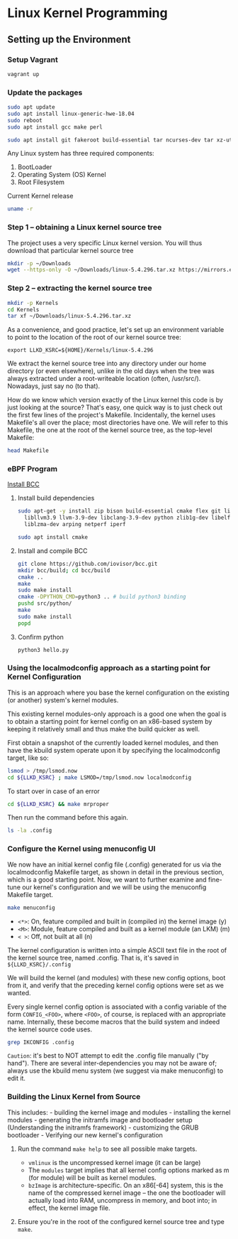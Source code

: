 # Linux Kernel Programming

## Setting up the Environment

### Setup Vagrant

```sh
vagrant up
```

### Update the packages

```sh
sudo apt update
sudo apt install linux-generic-hwe-18.04
sudo reboot
sudo apt install gcc make perl
```

```sh
sudo apt install git fakeroot build-essential tar ncurses-dev tar xz-utils libssl-dev bc stress python3-distutils libelf-dev linux-headers-$(uname -r) bison flex libncurses5-dev util-linux net-tools linux-tools-$(uname -r) exuberant-ctags cscope sysfsutils gnome-system-monitor curl perf-tools-unstable gnuplot rt-tests indent tree pstree smem libnuma-dev numactl hwloc bpfcc-tools sparse flawfinder cppcheck tuna hexdump openjdk-14-jre trace-cmd virt-what 
```

Any Linux system has three required components:

1. BootLoader
2. Operating System (OS) Kernel
3. Root Filesystem

Current Kernel release

```sh
uname -r 
```

### Step 1 – obtaining a Linux kernel source tree

The project uses a very specific Linux kernel version. You will thus download that particular kernel source tree

```sh
mkdir -p ~/Downloads
wget --https-only -O ~/Downloads/linux-5.4.296.tar.xz https://mirrors.edge.kernel.org/pub/linux/kernel/v5.x/linux-5.4.296.tar.xz
```

### Step 2 – extracting the kernel source tree

```sh
mkdir -p Kernels
cd Kernels
tar xf ~/Downloads/linux-5.4.296.tar.xz 
```

As a convenience, and good practice, let's set up an environment variable to point to the location of the root of our kernel source tree:

`export LLKD_KSRC=${HOME}/Kernels/linux-5.4.296`

We extract the kernel source tree into any directory under our home directory (or even elsewhere), unlike in the old days when the tree was always extracted under a root-writeable location (often, /usr/src/). Nowadays, just say no (to that).

How do we know which version exactly of the Linux kernel this code is by just looking at the source? That's easy, one quick way is to just check out the first few lines of the project's Makefile. Incidentally, the kernel uses Makefile's all over the place; most directories have one. We will refer to this Makefile, the one at the root of the kernel source tree, as the top-level Makefile:

```sh
head Makefile
```

### eBPF Program

[Install BCC](https://github.com/iovisor/bcc/blob/master/INSTALL.md#install-build-dependencies-1)

1. Install build dependencies

    ```sh
    sudo apt-get -y install zip bison build-essential cmake flex git libedit-dev \
      libllvm3.9 llvm-3.9-dev libclang-3.9-dev python zlib1g-dev libelf-dev python3-setuptools \
      liblzma-dev arping netperf iperf
    ```

    ```sh
    sudo apt install cmake
    ```

1. Install and compile BCC

    ```sh
    git clone https://github.com/iovisor/bcc.git
    mkdir bcc/build; cd bcc/build
    cmake ..
    make
    sudo make install
    cmake -DPYTHON_CMD=python3 .. # build python3 binding
    pushd src/python/
    make
    sudo make install
    popd
    ```

1. Confirm python

    ```sh
    python3 hello.py
    ```

### Using the localmodconfig approach as a starting point for Kernel Configuration

This is an approach where you base the kernel configuration on the existing (or another) system's kernel modules.

This existing kernel modules-only approach is a good one when the goal is to obtain a starting point for kernel config on an x86-based system by keeping it relatively small and thus make the build quicker as well.

First obtain a snapshot of the currently loaded kernel modules, and then have the kbuild system operate upon it by specifying the localmodconfig target, like so:

```sh
lsmod > /tmp/lsmod.now
cd ${LLKD_KSRC} ; make LSMOD=/tmp/lsmod.now localmodconfig
```

To start over in case of an error

```sh
cd ${LLKD_KSRC} && make mrproper
```

Then run the command before this again. 

```sh
ls -la .config
```

### Configure the Kernel using menuconfig UI

We now have an initial kernel config file (.config) generated for us via the localmodconfig Makefile target, as shown in detail in the previous section, which is a good starting point. Now, we want to further examine and fine-tune our kernel's configuration and we will be using the menuconfig Makefile target.

```sh
make menuconfig
```

- `<*>`: On, feature compiled and built in (compiled in) the
kernel image (y)
- `<M>`: Module, feature compiled and built as a kernel module (an LKM) (m)
- `< >`: Off, not built at all (n)

The kernel configuration is written into a simple ASCII text file in the root of the kernel source tree, named .config. That is, it's saved in `${LLKD_KSRC}/.config`

We will build the kernel (and modules) with these new config options, boot from it, and verify that the preceding kernel config options were set as we wanted.

Every single kernel config option is associated with a config variable of the form `CONFIG_<FOO>`, where `<FOO>`, of course, is replaced with an appropriate name. Internally, these become macros that the build system and indeed the kernel source code uses.

```sh
grep IKCONFIG .config
```

`Caution`: it's best to NOT attempt to edit the .config file manually ("by hand"). There are several inter-dependencies you may not be aware of; always use the kbuild menu system (we suggest via make menuconfig) to edit it.

### Building the Linux Kernel from Source

This includes:
    - building the kernel image and modules
    - installing the kernel modules
    - generating the initramfs image and bootloader setup (Understanding the initramfs framework)
    - customizing the GRUB bootloader
    - Verifying our new kernel's configuration

1. Run the command `make help` to see all possible make targets.

    - `vmlinux` is the uncompressed kernel image (it can be large)
    - The `modules` target implies that all kernel config options marked as m (for module) will be built as kernel modules.
    - `bzImage` is architecture-specific. On an x86[-64] system, this is the name of the compressed kernel image – the one the bootloader will actually load into RAM, uncompress in memory, and boot into; in effect, the kernel image file.

1. Ensure you're in the root of the configured kernel source tree and type `make`.